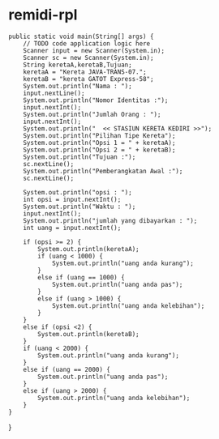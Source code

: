 # remidi-rpl
    public static void main(String[] args) {
        // TODO code application logic here
        Scanner input = new Scanner(System.in);
        Scanner sc = new Scanner(System.in); 
        String keretaA,keretaB,Tujuan;
        keretaA = "Kereta JAVA-TRANS-07.";
        keretaB = "kereta GATOT Express-58";
        System.out.println("Nama : ");
        input.nextLine();
        System.out.println("Nomor Identitas :");
        input.nextInt();
        System.out.println("Jumlah Orang : ");
        input.nextInt();
        System.out.println("  << STASIUN KERETA KEDIRI >>");
        System.out.println("Pilihan Tipe Kereta");
        System.out.println("Opsi 1 = " + keretaA);
        System.out.println("Opsi 2 = " + keretaB);
        System.out.println("Tujuan :");
        sc.nextLine(); 
        System.out.println("Pemberangkatan Awal :");
        sc.nextLine();
        
        System.out.println("opsi : ");
        int opsi = input.nextInt();
        System.out.println("Waktu : ");
        input.nextInt();
        System.out.println("jumlah yang dibayarkan : ");
        int uang = input.nextInt();
        
        if (opsi >= 2) {
            System.out.println(keretaA);
            if (uang < 1000) {
                System.out.println("uang anda kurang");
            }
            else if (uang == 1000) {
                System.out.println("uang anda pas");
            }
            else if (uang > 1000) {
                System.out.println("uang anda kelebihan");
            }
        }
        else if (opsi <2) {
            System.out.println(keretaB);
        }
        if (uang < 2000) {
            System.out.println("uang anda kurang");
        }
        else if (uang == 2000) {
            System.out.println("uang anda pas");
        }
        else if (uang > 2000) {
            System.out.println("uang anda kelebihan");
        }
    }
    
}

